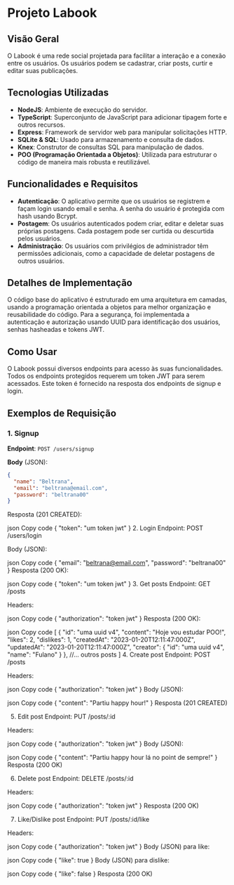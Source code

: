 # Projeto Labook

## Visão Geral
O Labook é uma rede social projetada para facilitar a interação e a conexão entre os usuários. Os usuários podem se cadastrar, criar posts, curtir e editar suas publicações.

## Tecnologias Utilizadas

- **NodeJS**: Ambiente de execução do servidor.
- **TypeScript**: Superconjunto de JavaScript para adicionar tipagem forte e outros recursos.
- **Express**: Framework de servidor web para manipular solicitações HTTP.
- **SQLite & SQL**: Usado para armazenamento e consulta de dados.
- **Knex**: Construtor de consultas SQL para manipulação de dados.
- **POO (Programação Orientada a Objetos)**: Utilizada para estruturar o código de maneira mais robusta e reutilizável.

## Funcionalidades e Requisitos

- **Autenticação**: O aplicativo permite que os usuários se registrem e façam login usando email e senha. A senha do usuário é protegida com hash usando Bcrypt.
- **Postagem**: Os usuários autenticados podem criar, editar e deletar suas próprias postagens. Cada postagem pode ser curtida ou descurtida pelos usuários.
- **Administração**: Os usuários com privilégios de administrador têm permissões adicionais, como a capacidade de deletar postagens de outros usuários.

## Detalhes de Implementação

O código base do aplicativo é estruturado em uma arquitetura em camadas, usando a programação orientada a objetos para melhor organização e reusabilidade do código. Para a segurança, foi implementada a autenticação e autorização usando UUID para identificação dos usuários, senhas hasheadas e tokens JWT.

## Como Usar

O Labook possui diversos endpoints para acesso às suas funcionalidades. Todos os endpoints protegidos requerem um token JWT para serem acessados. Este token é fornecido na resposta dos endpoints de signup e login.

## Exemplos de Requisição

### 1. Signup

**Endpoint**: `POST /users/signup`

**Body** (JSON):

```json
{
  "name": "Beltrana",
  "email": "beltrana@email.com",
  "password": "beltrana00"
}
```

Resposta (201 CREATED):

json
Copy code
{
  "token": "um token jwt"
}
2. Login
Endpoint: POST /users/login

Body (JSON):

json
Copy code
{
  "email": "beltrana@email.com",
  "password": "beltrana00"
}
Resposta (200 OK):

json
Copy code
{
  "token": "um token jwt"
}
3. Get posts
Endpoint: GET /posts

Headers:

json
Copy code
{
  "authorization": "token jwt"
}
Resposta (200 OK):

json
Copy code
[
    {
        "id": "uma uuid v4",
        "content": "Hoje vou estudar POO!",
        "likes": 2,
        "dislikes": 1,
        "createdAt": "2023-01-20T12:11:47:000Z",
        "updatedAt": "2023-01-20T12:11:47:000Z",
        "creator": {
            "id": "uma uuid v4",
            "name": "Fulano"
        }
    },
    //... outros posts
]
4. Create post
Endpoint: POST /posts

Headers:

json
Copy code
{
  "authorization": "token jwt"
}
Body (JSON):

json
Copy code
{
  "content": "Partiu happy hour!"
}
Resposta (201 CREATED)

5. Edit post
Endpoint: PUT /posts/:id

Headers:

json
Copy code
{
  "authorization": "token jwt"
}
Body (JSON):

json
Copy code
{
  "content": "Partiu happy hour lá no point de sempre!"
}
Resposta (200 OK)

6. Delete post
Endpoint: DELETE /posts/:id

Headers:

json
Copy code
{
  "authorization": "token jwt"
}
Resposta (200 OK)

7. Like/Dislike post
Endpoint: PUT /posts/:id/like

Headers:

json
Copy code
{
  "authorization": "token jwt"
}
Body (JSON) para like:

json
Copy code
{
  "like": true
}
Body (JSON) para dislike:

json
Copy code
{
  "like": false
}
Resposta (200 OK)
